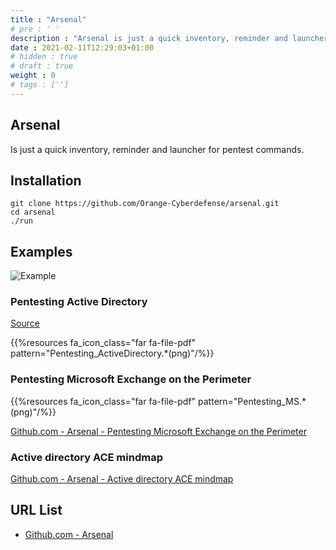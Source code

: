 ```yaml
---
title : "Arsenal"
# pre : ' '
description : "Arsenal is just a quick inventory, reminder and launcher for pentest commands."
date : 2021-02-11T12:29:03+01:00
# hidden : true
# draft : true
weight : 0
# tags : ['']
---
```


## Arsenal

Is just a quick inventory, reminder and launcher for pentest commands.

## Installation

```plain
git clone https://github.com/Orange-Cyberdefense/arsenal.git
cd arsenal
./run
```

## Examples

![Example](images/arsenal.gif)

### Pentesting Active Directory

[Source](https://raw.githubusercontent.com/Orange-Cyberdefense/arsenal/master/mindmap/pentest_ad.png)

{{%resources fa_icon_class="far fa-file-pdf" pattern="Pentesting_ActiveDirectory.*(png)"/%}}

### Pentesting Microsoft Exchange on the Perimeter

{{%resources fa_icon_class="far fa-file-pdf" pattern="Pentesting_MS.*(png)"/%}}

[Github.com - Arsenal - Pentesting Microsoft Exchange on the Perimeter](https://raw.githubusercontent.com/Orange-Cyberdefense/arsenal/master/mindmap/Pentesting_MS_Exchange_Server_on_the_Perimeter.png)

### Active directory ACE mindmap

[Github.com - Arsenal - Active directory ACE mindmap](https://raw.githubusercontent.com/Orange-Cyberdefense/arsenal/master/mindmap/ACEs_xmind.png)

## URL List

- [Github.com - Arsenal](https://github.com/Orange-Cyberdefense/arsenal)
